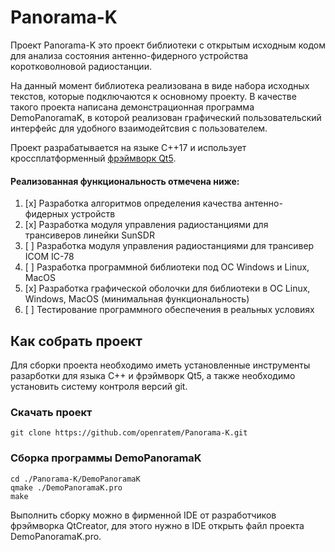 # Panorama-K

Проект Panorama-K это проект библиотеки с открытым исходным кодом для анализа состояния антенно-фидерного устройства 
коротковолновой радиостанции.

На данный момент библиотека реализована в виде набора исходных текстов, которые подключаются к основному проекту. 
В качестве такого проекта написана демонстрационная программа DemoPanoramaK, в которой реализован графический 
пользовательский интерфейс для удобного взаимодейтсвия с пользователем.

Проект разрабатывается на языке С++17 и использует кроссплатформенный [фрэймворк Qt5](https://www.qt.io/).

#### Реализованная функциональность отмечена ниже:

1. [x] Разработка алгоритмов определения качества антенно-фидерных устройств
2. [x] Разработка модуля управления радиостанциями для трансиверов линейки SunSDR
3. [ ] Разработка модуля управления радиостанциями для трансивер ICOM IC-78
3. [ ] Разработка программной библиотеки под ОС Windows и Linux, MacOS
4. [x] Разработка графической оболочки для библиотеки в ОС Linux, Windows, MacOS (минимальная функциональность)
5. [ ] Тестирование программного обеспечения в реальных условиях

## Как собрать проект

Для сборки проекта необходимо иметь установленные инструменты разарботки для языка С++ и фрэймворк Qt5, а также 
необходимо установить систему контроля версий git.

### Скачать проект

```
git clone https://github.com/openratem/Panorama-K.git
```

### Сборка программы DemoPanoramaK

```
cd ./Panorama-K/DemoPanoramaK
qmake ./DemoPanoramaK.pro
make 
```

Выполнить сборку можно в фирменной IDE от разработчиков фрэймворка QtCreator, для этого нужно в IDE открыть файл проекта
DemoPanoramaK.pro.

